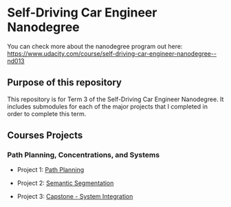 # Self-Driving Car Engineer Nanodegree

You can check more about the nanodegree program out here: https://www.udacity.com/course/self-driving-car-engineer-nanodegree--nd013

## Purpose of this repository
This repository is for Term 3 of the Self-Driving Car Engineer Nanodegree.  It includes submodules for each of the major projects that I completed in order to complete this term.



## Courses Projects

### Path Planning, Concentrations, and Systems

 - Project 1: [Path Planning](https://github.com/mludden55/self-driving-car-engineer-nanodegree-term3/tree/master/CarND-Path-Planning-Project)

 - Project 2: [Semantic Segmentation](https://github.com/mludden55/self-driving-car-engineer-nanodegree-term3/tree/master/Semantic-Segmentation)  

 - Project 3: [Capstone - System Integration](https://github.com/mludden55/self-driving-car-engineer-nanodegree-term3/tree/master/CarND-Capstone)



 
